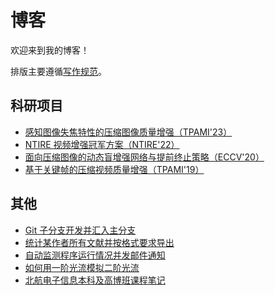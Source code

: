 # 博客

欢迎来到我的博客！

排版主要遵循[写作规范](posts/document_style.md)。

## 科研项目

- [感知图像失焦特性的压缩图像质量增强（TPAMI'23）](posts/daqe.md)
- [NTIRE 视频增强冠军方案（NTIRE'22）](https://github.com/ryanxingql/winner-ntire22-vqe/blob/main/blog_zh.md)
- [面向压缩图像的动态盲增强网络与提前终止策略（ECCV'20）](https://github.com/ryanxingql/rbqe/blob/master/blog_zh.md)
- [基于关键帧的压缩视频质量增强（TPAMI'19）](https://github.com/ryanxingql/mfqev2.0/blob/master/blog_zh.md)

## 其他

- [Git 子分支开发并汇入主分支](posts/git_develop.md)
- [统计某作者所有文献并按格式要求导出](posts/compile_publications.md)
- [自动监测程序运行情况并发邮件通知](posts/check_pid.md)
- [如何用一阶光流模拟二阶光流](posts/second_order_flow.md)
- [北航电子信息本科及高博班课程笔记](posts/buaa.md)
